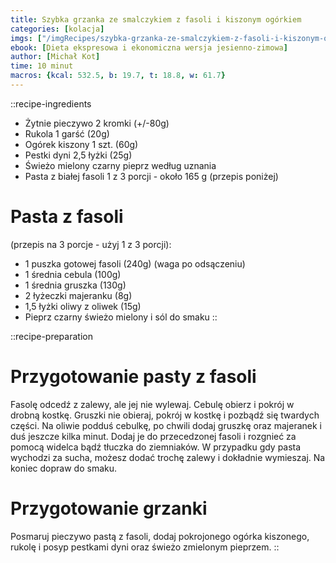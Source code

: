 ```yaml
---
title: Szybka grzanka ze smalczykiem z fasoli i kiszonym ogórkiem
categories: [kolacja]
imgs: ["/imgRecipes/szybka-grzanka-ze-smalczykiem-z-fasoli-i-kiszonym-ogorkiem-1.jpg", "./szybka-grzanka-ze-smalczykiem-z-fasoli-i-kiszonym-ogorkiem-2.jpg"]
ebook: [Dieta ekspresowa i ekonomiczna wersja jesienno-zimowa]
author: [Michał Kot]
time: 10 minut
macros: {kcal: 532.5, b: 19.7, t: 18.8, w: 61.7}
---
```


::recipe-ingredients
- Żytnie pieczywo 2 kromki (+/-80g)
- Rukola 1 garść (20g)
- Ogórek kiszony 1 szt. (60g)
- Pestki dyni 2,5 łyżki (25g)
- Świeżo mielony czarny pieprz według uznania
- Pasta z białej fasoli 1 z 3 porcji - około 165 g (przepis poniżej)

# Pasta z fasoli
(przepis na 3 porcje - użyj 1 z 3 porcji):
- 1 puszka gotowej fasoli (240g) (waga po odsączeniu)
- 1 średnia cebula (100g)
- 1 średnia gruszka (130g)
- 2 łyżeczki majeranku (8g)
- 1,5 łyżki oliwy z oliwek (15g)
- Pieprz czarny świeżo mielony i sól do smaku
::

::recipe-preparation
# Przygotowanie pasty z fasoli
Fasolę odcedź z zalewy, ale jej nie wylewaj. Cebulę obierz i pokrój w drobną kostkę. Gruszki nie obieraj, pokrój w kostkę i pozbądź się twardych części. Na oliwie podduś cebulkę, po chwili dodaj gruszkę oraz majeranek i duś jeszcze kilka minut. Dodaj je do przecedzonej fasoli i rozgnieć za pomocą widelca bądź tłuczka do ziemniaków. W przypadku gdy pasta wychodzi za sucha, możesz dodać trochę zalewy i dokładnie wymieszaj. Na koniec dopraw do smaku.

# Przygotowanie grzanki
Posmaruj pieczywo pastą z fasoli, dodaj pokrojonego ogórka kiszonego, rukolę i posyp pestkami dyni oraz świeżo zmielonym pieprzem.
::